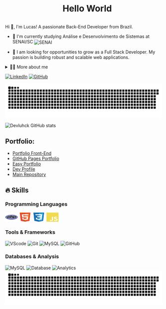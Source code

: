 <!--título-->
<div id="user-content-toc">
  <ul align="center">
    <summary><h1 style="display: inline-block">Hello World</h1></summary>
</div>

<!-- Presentation -->
<p>
  Hi 👋, I'm Lucas! A passionate Back-End Developer from Brazil.

  - 🌱 I'm currently studying Análise e Desenvolvimento de Sistemas at SENAI/SC <img align="center" alt="SENAI" src="https://img.shields.io/badge/SENAI-0052CC?style=for-the-badge&logo=education&logoColor=white" />

  - 🔭 I am looking for opportunities to grow as a Full Stack Developer. My passion is building robust and scalable web applications.
</p>

<!-- Dropdown -->
<details>
  <summary>👨‍💻 More about me</summary>

  - 💬 I am a Back-End Developer with experience in PHP and MySQL, focused on data analysis and system development. I'm currently studying at SENAI/SC, which is helping me develop important technical skills and a solid foundation in software development and system analysis.

  - ⚡ I enjoy building web applications and working with databases! I believe that continuous learning and hands-on practice are essential for becoming a better developer. I'm always exploring new technologies and improving my coding skills.
</details>

<!-- Links -->
[![LinkedIn](https://img.shields.io/badge/LinkedIn-0077B5?style=for-the-badge&logo=linkedin&logoColor=white)](https://www.linkedin.com/in/lucas-freitas-dev-luhck/)
[![GitHub](https://img.shields.io/badge/GitHub-181717?style=for-the-badge&logo=github&logoColor=white)](https://github.com/Devluhck)

<!-- Snake Animation -->
<div align="center">
  <img src="https://raw.githubusercontent.com/Devluhck/Devluhck/output/github-contribution-grid-snake.svg" alt="Snake animation" />
</div>

<!-- GithubStats -->
![Devluhck GitHub stats](https://github-readme-stats.vercel.app/api?username=Devluhck&show_icons=true&theme=gotham)

<!-- Portfolio -->
## Portfolio:
- [Portfolio Front-End](https://github.com/Devluhck/Portf-lio-Dev_Luh)
- [GitHub Pages Portfolio](https://github.com/Devluhck/Devluhck.github.io)
- [Easy Portfolio](https://github.com/Devluhck/easy-portfolio)
- [Dev Profile](https://github.com/Devluhck/Dev_Luh)
- [Main Repository](https://github.com/Devluhck/Devluhck)

## 🔥 Skills
<!-- Skills: Programming Languages -->
  <div style="flex-basis: 48%;">
    <h3>Programming Languages</h3>
    <img align="center" alt="PHP" height="30" width="40" src="https://raw.githubusercontent.com/devicons/devicon/master/icons/php/php-original.svg">
    <img align="center" alt="HTML" height="30" width="40" src="https://raw.githubusercontent.com/devicons/devicon/master/icons/html5/html5-original.svg">
    <img align="center" alt="CSS" height="30" width="40" src="https://raw.githubusercontent.com/devicons/devicon/master/icons/css3/css3-original.svg">
    <img align="center" alt="JavaScript" height="30" width="40" src="https://raw.githubusercontent.com/devicons/devicon/master/icons/javascript/javascript-plain.svg">
  </div>
  
  <!-- Skills: Tools & Frameworks -->
  <div style="flex-basis: 48%;">
    <h3>Tools & Frameworks</h3>
    <img align="center" alt="VScode" height="30" width="40" src="https://cdn.jsdelivr.net/gh/devicons/devicon/icons/vscode/vscode-original.svg">
    <img align="center" alt="Git" height="30" width="40" src="https://cdn.jsdelivr.net/gh/devicons/devicon/icons/git/git-original.svg">
    <img align="center" alt="MySQL" height="30" width="40" src="https://cdn.jsdelivr.net/gh/devicons/devicon/icons/mysql/mysql-original.svg">
    <img align="center" alt="GitHub" height="30" width="40" src="https://cdn.jsdelivr.net/gh/devicons/devicon/icons/github/github-original.svg">
  </div>
  
  <!-- Skills: Databases & Others -->
  <div style="flex-basis: 48%;">
    <h3>Databases & Analysis</h3>
    <img align="center" alt="MySQL" height="30" width="40" src="https://cdn.jsdelivr.net/gh/devicons/devicon/icons/mysql/mysql-original.svg">
    <img align="center" alt="Database" height="30" width="40" src="https://img.icons8.com/color/48/000000/database.png">
    <img align="center" alt="Analytics" height="30" width="40" src="https://img.icons8.com/color/48/000000/analytics.png">
  </div>
  <!-- Snake Animation -->
<div align="center">
  <img src="https://raw.githubusercontent.com/Devluhck/Devluhck/output/github-contribution-grid-snake.svg" alt="Snake animation" />
</div>

